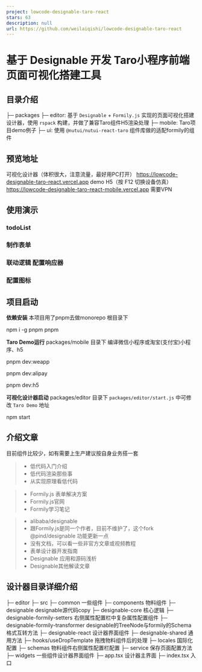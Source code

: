 ```yaml
---
project: lowcode-designable-taro-react
stars: 63
description: null
url: https://github.com/weilaiqishi/lowcode-designable-taro-react
---
```


基于 Designable 开发 Taro小程序前端页面可视化搭建工具
===================================

目录介绍
----

├─ packages ├─ editor: 基于 `Designable` + `Formily.js` 实现的页面可视化搭建设计器，使用 `rspack` 构建，并做了兼容Taro组件H5渲染处理 ├─ mobile: Taro项目demo例子 ├─ ui: 使用 `@nutui/nutui-react-taro` 组件库做的适配formily的组件

预览地址
----

可视化设计器（体积很大，注意流量，最好用PC打开） https://lowcode-designable-taro-react.vercel.app demo H5（按 F12 切换设备仿真） https://lowcode-designable-taro-react-mobile.vercel.app 需要VPN

使用演示
----

### todoList

### 制作表单

### 联动逻辑 配置响应器

### 配置图标

项目启动
----

**依赖安装** 本项目用了pnpm去做monorepo 根目录下

npm i -g pnpm
pnpm

**Taro Demo运行** packages/mobile 目录下 编译微信小程序或淘宝(支付宝)小程序、h5

pnpm dev:weapp

pnpm dev:alipay

pnpm dev:h5

**可视化设计器启动** packages/editor 目录下 `packages/editor/start.js` 中可修改 `Taro Demo` 地址

npm start

介绍文章
----

目前组件比较少，如有需要上生产建议按自身业务搭一套

> -   低代码入门介绍
> -   低代码渲染那些事
> -   从实现原理看低代码

> -   Formily.js 表单解决方案
> -   Formily.js官网
> -   Formily学习笔记

> -   alibaba/designable
> -   跟Formily.js是同一个作者，目前不维护了，这个fork @pind/designable 功能更新一点
> -   没有文档，可以看一些非官方文章或视频教程
> -   表单设计器开发指南
> -   Designable 应用和源码浅析
> -   Designable其他解读文章

设计器目录详细介绍
---------

├─ editor ├─ src ├─ common 一些组件 ├─ components 物料组件 ├─ designable designable源代码copy ├─ designable-core 核心逻辑 ├─ designable-formily-setters 右侧属性配置栏中复杂属性配置组件 ├─ designable-formily-transformer designable的TreeNode与formily的Schema格式互转方法 ├─ designable-react 设计器界面组件 ├─ designable-shared 通用方法 ├─ hooks/useDropTemplate 拖拽物料组件后的处理 ├─ locales 国际化配置 ├─ schemas 物料组件右侧属性配置栏配置 ├─ service 保存页面配置方法 ├─ widgets 一些组件设计器界面组件 ├─ app.tsx 设计器主界面 ├─ index.tsx 入口
